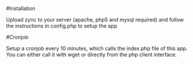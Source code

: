 #Installation

Upload zync to your server (apache, php5 and mysql required) 
and follow the instructions in config.php to setup the app

#Cronjob

Setup a cronjob every 10 minutes, which calls the index.php file of this app. 
You can either call it with wget or directly from the php client interface. 